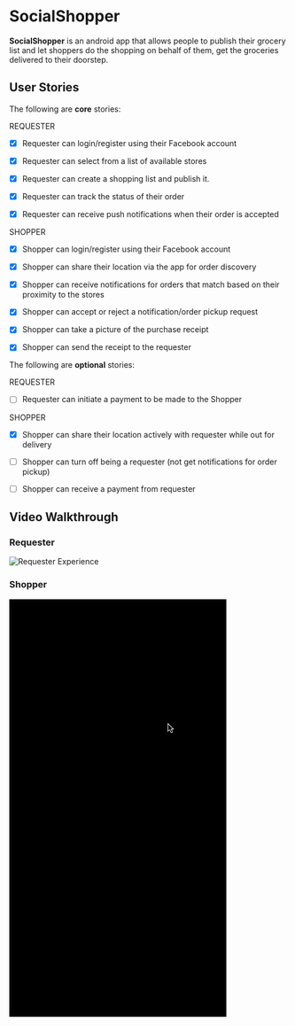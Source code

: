 # SocialShopper


**SocialShopper** is an android app that allows people to publish their grocery list and let shoppers do the shopping on behalf of them, get the groceries delivered to their doorstep.


## User Stories

The following are **core** stories:

REQUESTER
* [X] Requester can login/register using their Facebook account 
* [X] Requester can select from a list of available stores
* [X] Requester can create a shopping list and publish it.
* [X] Requester can track the status of their order
* [X] Requester can receive push notifications when their order is accepted



SHOPPER
* [X] Shopper can login/register using their Facebook account 
* [X] Shopper can share their location via the app for order discovery
* [X] Shopper can receive notifications for orders that match based on their proximity to the stores
* [X] Shopper can accept or reject a notification/order pickup request
* [X] Shopper can take a picture of the purchase receipt 
* [X] Shopper can send the receipt to the requester



The following are **optional** stories:

REQUESTER
* [ ] Requester can initiate a payment to be made to the Shopper


SHOPPER
* [X] Shopper can share their location actively with requester while out for delivery
* [ ] Shopper can turn off being a requester (not get notifications for order pickup)
* [ ] Shopper can receive a payment from requester


## Video Walkthrough

### Requester
<img src='Walkthroughs/Demo_2_Requester.gif' title='Requester Experience' width='' alt='Requester Experience' />

### Shopper
<img src='Walkthroughs/Demo_2_Shopper.gif' title='Shopper Experience' width='' alt='Shopper Experience' />
